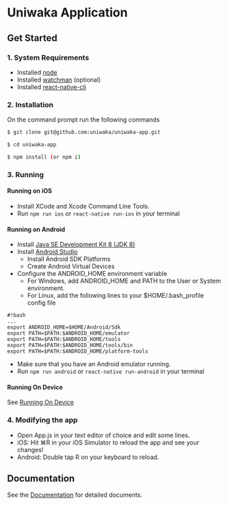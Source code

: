 # Uniwaka Application

## Get Started

### 1. System Requirements

* Installed [node](https://nodejs.org/en/)
* Installed [watchman](https://facebook.github.io/watchman/docs/install.html) (optional)
* Installed [react-native-cli](https://facebook.github.io/react-native/docs/getting-started.html)

### 2. Installation

On the command prompt run the following commands

```sh
$ git clone git@github.com:uniwaka/uniwaka-app.git

$ cd uniwaka-app

$ npm install (or npm i)
```

### 3. Running
#### Running on iOS
* Install XCode and Xcode Command Line Tools.
* Run `npm run ios` or `react-native run-ios` in your terminal
	
#### Running on Android
* Install [Java SE Development Kit 8 (JDK 8)](http://www.oracle.com/technetwork/java/javase/downloads/jdk8-downloads-2133151.html)
* Install [Android Studio](https://developer.android.com/studio/index.html)
    * Install Android SDK Platforms
    * Create Android Virtual Devices
* Configure the ANDROID_HOME environment variable
    * For Windows, add ANDROID_HOME and PATH to the User or System environment.
    * For Linux, add the following lines to your $HOME/.bash_profile config file
```    
#!bash
...
export ANDROID_HOME=$HOME/Android/Sdk
export PATH=$PATH:$ANDROID_HOME/emulator
export PATH=$PATH:$ANDROID_HOME/tools
export PATH=$PATH:$ANDROID_HOME/tools/bin
export PATH=$PATH:$ANDROID_HOME/platform-tools
```
    
* Make sure that you have an Android emulator running. 
* Run `npm run android` or `react-native run-android` in your terminal

#### Running On Device
See [Running On Device](https://facebook.github.io/react-native/docs/running-on-device)

### 4. Modifying the app
* Open App.js in your text editor of choice and edit some lines.
* iOS: Hit ⌘R in your iOS Simulator to reload the app and see your changes!
* Android: Double tap R on your keyboard to reload.


## Documentation
See the [Documentation](https://github.com/uniwaka/uniwaka-app/docs) for detailed documents.
